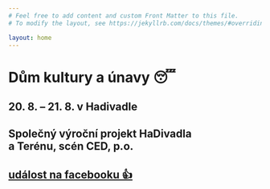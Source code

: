 ```yaml
---
# Feel free to add content and custom Front Matter to this file.
# To modify the layout, see https://jekyllrb.com/docs/themes/#overriding-theme-defaults

layout: home
---
```


# Dům kultury a únavy 😴

## 20. 8. – 21. 8. v Hadivadle

## Společný výroční projekt HaDivadla <br/> a Terénu, scén CED, p.o.

## [ událost na facebooku 👍 ](https://www.facebook.com/events/501156767810484)
